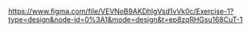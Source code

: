 https://www.figma.com/file/VEVNoB9AKDhlgVsd1vVk0c/Exercise-1?type=design&node-id=0%3A1&mode=design&t=ep8zqRHGsu168CuT-1